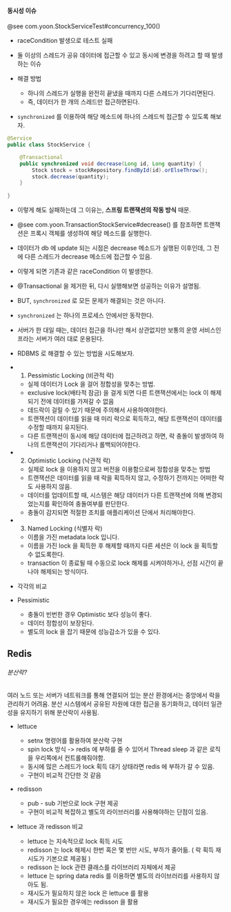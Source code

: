 #### 동시성 이슈  

@see com.yoon.StockServiceTest#concurrency_100()
* raceCondition 발생으로 테스트 실패
* 둘 이상의 스레드가 공유 데이터에 접근할 수 있고 동시에 변경을 하려고 할 때 발생하는 이슈
* 해결 방법
  * 하나의 스레드가 실행을 완전히 끝냈을 때까지 다른 스레드가 기다리면된다.
  * 즉, 데이터가 한 개의 스레드만 접근하면된다.


* `synchronized` 를 이용하여 해당 메소드에 하나의 스레드씩 접근할 수 있도록 해보자. 
```java
@Service
public class StockService {

    @Transactional
    public synchronized void decrease(Long id, Long quantity) {
        Stock stock = stockRepository.findById(id).orElseThrow();
        stock.decrease(quantity);
    }
    
}
``` 

* 이렇게 해도 실패하는데 그 이유는, **스프링 트랜잭션의 작동 방식** 때문.
* @see com.yoon.TransactionStockService#decrease() 를 참조하면 트랜잭션은 프록시 객체를 생성하여 해당 메소드를 실행한다.
* 데이터가 db 에 update 되는 시점은 decrease 메소드가 실행된 이후인데, 그 전에 다른 스레드가 decrease 메소드에 접근할 수 있음.
* 이렇게 되면 기존과 같은 raceCondition 이 발생한다. 
* @Transactional 을 제거한 뒤, 다시 실행해보면 성공하는 이유가 설명됨. 


* BUT, `synchronized` 로 모든 문제가 해결되는 것은 아니다. 
* `synchronized` 는 하나의 프로세스 안에서만 동작한다. 
* 서버가 한 대일 때는, 데이터 접근을 하나만 해서 상관없지만 보통의 운영 서비스인프라는 서버가 여러 대로 운용된다.

* RDBMS 로 해결할 수 있는 방법을 시도해보자. 
* 1. Pessimistic Locking (비관적 락)
  * 실제 데이터가 Lock 을 걸어 정합성을 맞추는 방법. 
  * exclusive lock(배타적 잠금) 을 걸게 되면 다른 트랜잭션에서는 lock 이 해제되기 전에 데이터를 가져갈 수 없음
  * 데드락이 걸릴 수 있기 때문에 주의해서 사용하여야한다. 
  * 트랜잭션이 데이터를 읽을 때 미리 락으로 획득하고, 해당 트랜잭션이 데이터를 수정할 때까지 유지된다. 
  * 다른 트랜잭션이 동시에 해당 데이터에 접근하려고 하면, 락 충돌이 발생하여 하나의 트랜잭션이 기다리거나 롤백되어야한다. 

* 2. Optimistic Locking (낙관적 락)
  * 실제로 lock 을 이용하지 않고 버전을 이용함으로써 정합성을 맞추는 방법
  * 트랜잭션은 데이터를 읽을 때 락을 획득하지 않고, 수정하기 전까지는 어떠한 락도 사용하지 않음.
  * 데이터를 업데이트할 때, 시스템은 해당 데이터가 다른 트랜잭션에 의해 변경되었는지를 확인하여 충돌여부를 판단한다. 
  * 충돌이 감지되면 적절한 조치를 애플리케이션 단에서 처리해야한다. 

* 3. Named Locking (식별자 락)
  * 이름을 가진 metadata lock 입니다. 
  * 이름을 가진 lock 을 획득한 후 해제할 때까지 다른 세션은 이 lock 을 획득할 수 없도록한다. 
  * transaction 이 종료될 때 수동으로 lock 해제를 시켜야하거나, 선점 시간이 끝나야 해제되는 방식이다.
           

* 각각의 비교
* Pessimistic
  * 충돌이 빈번한 경우 Optimistic 보다 성능이 좋다.
  * 데이터 정합성이 보장된다. 
  * 별도의 lock 을 잡기 때문에 성능감소가 있을 수 있다.


## Redis
###### 분산락?
여러 노드 또는 서버가 네트워크를 통해 연결되어 있는 분산 환경에서는 중앙에서 락을 관리하기 어려움. 
분산 시스템에서 공유된 자원에 대한 접근을 동기화하고, 데이터 일관성을 유지하기 위해 분산락이 사용됨.

* lettuce
  * setnx 명령어를 활용하여 분산락 구현
  * spin lock 방식 -> redis 에 부하를 줄 수 있어서 Thread sleep 과 같은 로직을 우리쪽에서 컨트롤해줘야함. 
  * 동시에 많은 스레드가 lock 획득 대기 상태라면 redis 에 부하가 갈 수 있음. 
  * 구현이 비교적 간단한 것 같음
* redisson
  * pub - sub 기반으로 lock 구현 제공 
  * 구현이 비교적 복잡하고 별도의 라이브러리를 사용해야하는 단점이 있음. 

* lettuce 과 redisson 비교
  * lettuce 는 지속적으로 lock 획득 시도
  * redisson 는 lock 해제시 한번 혹은 몇 번만 시도, 부하가 줄어듦. ( 락 획득 재시도가 기본으로 제공됨 )
  * redisson 는 lock 관련 클래스를 라이브러리 자체에서 제공 
  * lettuce 는 spring data redis 를 이용하면 별도의 라이브러리를 사용하지 않아도 됨. 
  * 재시도가 필요하지 않은 lock 은 lettuce 를 활용
  * 재시도가 필요한 경우에는 redisson 을 활용 

